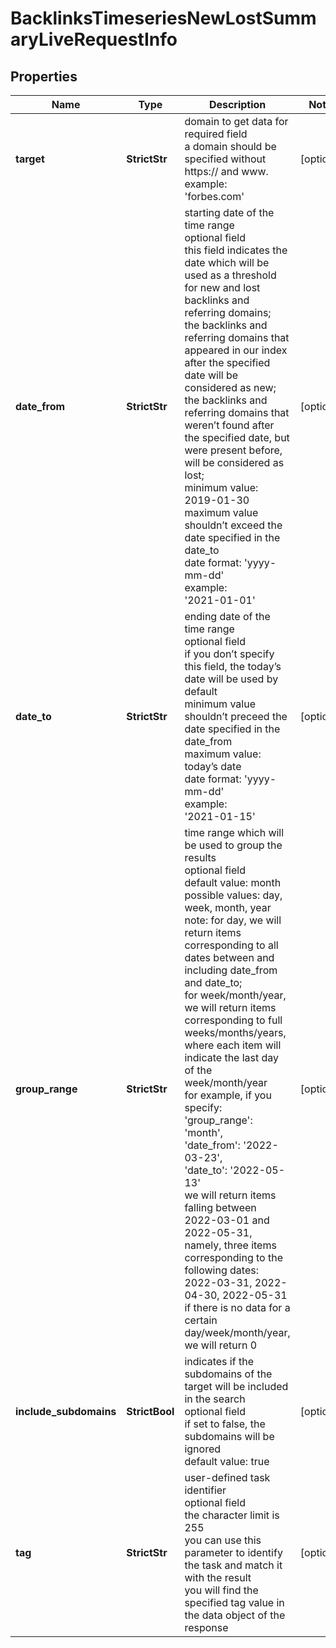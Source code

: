 # BacklinksTimeseriesNewLostSummaryLiveRequestInfo


## Properties

| Name | Type | Description | Notes |
|------------ | ------------- | ------------- | -------------|
**target** | **StrictStr** | domain to get data for<br>required field<br>a domain should be specified without https:// and www.<br>example:<br>'forbes.com' |[optional]|
**date_from** | **StrictStr** | starting date of the time range<br>optional field<br>this field indicates the date which will be used as a threshold for new and lost backlinks and referring domains;<br>the backlinks and referring domains that appeared in our index after the specified date will be considered as new;<br>the backlinks and referring domains that weren’t found after the specified date, but were present before, will be considered as lost;<br>minimum value: 2019-01-30<br>maximum value shouldn’t exceed the date specified in the date_to<br>date format: 'yyyy-mm-dd'<br>example:<br>'2021-01-01' |[optional]|
**date_to** | **StrictStr** | ending date of the time range<br>optional field<br>if you don’t specify this field, the today’s date will be used by default<br>minimum value shouldn’t preceed the date specified in the date_from<br>maximum value: today’s date<br>date format: 'yyyy-mm-dd'<br>example:<br>'2021-01-15' |[optional]|
**group_range** | **StrictStr** | time range which will be used to group the results<br>optional field<br>default value: month<br>possible values: day, week, month, year<br>note: for day, we will return items corresponding to all dates between and including date_from and date_to;<br>for week/month/year, we will return items corresponding to full weeks/months/years, where each item will indicate the last day of the week/month/year<br>for example, if you specify:<br>'group_range': 'month',<br>'date_from': '2022-03-23',<br>'date_to': '2022-05-13'<br>we will return items falling between 2022-03-01 and 2022-05-31, namely, three items corresponding to the following dates: 2022-03-31, 2022-04-30, 2022-05-31<br>if there is no data for a certain  day/week/month/year, we will return 0 |[optional]|
**include_subdomains** | **StrictBool** | indicates if the subdomains of the target will be included in the search<br>optional field<br>if set to false, the subdomains will be ignored<br>default value: true |[optional]|
**tag** | **StrictStr** | user-defined task identifier<br>optional field<br>the character limit is 255<br>you can use this parameter to identify the task and match it with the result<br>you will find the specified tag value in the data object of the response |[optional]|